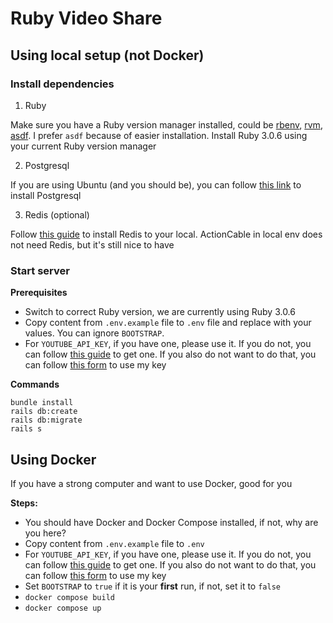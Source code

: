 # Ruby Video Share
 ## Using local setup (not Docker)
### Install dependencies
1. Ruby

Make sure you have a Ruby version manager installed, could be [rbenv](https://github.com/rbenv/rbenv), [rvm](https://rvm.io/), [asdf](https://asdf-vm.com/). I prefer `asdf` because of easier installation. Install Ruby 3.0.6 using your current Ruby version manager

2. Postgresql

If you are using Ubuntu (and you should be), you can follow [this link](https://www.digitalocean.com/community/tutorials/how-to-install-postgresql-on-ubuntu-22-04-quickstart) to install Postgresql

3.  Redis (optional)

Follow [this guide](https://redis.io/docs/getting-started/installation/install-redis-on-linux/) to install Redis to your local. ActionCable in local env does not need Redis, but it's still nice to have

### Start server
**Prerequisites**
- Switch to correct Ruby version, we are currently using Ruby 3.0.6
- Copy content from `.env.example` file to `.env` file and replace with your values. You can ignore `BOOTSTRAP`.
- For `YOUTUBE_API_KEY`, if you have one, please use it. If you do not, you can follow [this guide](https://www.magetop.com/blog/cach-lay-api-key-youtube/) to get one. If you also do not want to do that, you can follow [this form](https://forms.gle/Bw78QfMNss5a4Vt16) to use my key

**Commands**

    bundle install
    rails db:create
    rails db:migrate
    rails s


## Using Docker

If you have a strong computer and want to use Docker, good for you

**Steps:**

- You should have Docker and Docker Compose installed, if not, why are you here?
- Copy content from  `.env.example`  file to  `.env`
- For  `YOUTUBE_API_KEY`, if you have one, please use it. If you do not, you can follow  [this guide](https://www.magetop.com/blog/cach-lay-api-key-youtube/)  to get one. If you also do not want to do that, you can follow  [this form](https://forms.gle/Bw78QfMNss5a4Vt16)  to use my key
- Set `BOOTSTRAP` to `true` if it is your **first** run, if not, set it to `false`
- `docker compose build`
- `docker compose up`
